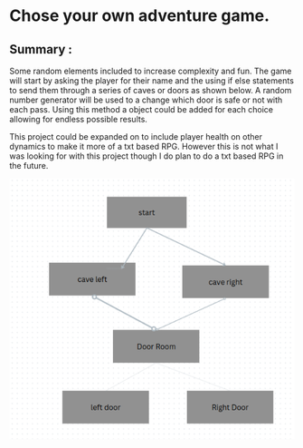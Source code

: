 # Chose your own adventure game. 

## Summary : 
Some random elements included to increase complexity
and fun. The game will start by asking the player for their name and the using if else statements to send them through
a series of caves or doors as shown below. A random number generator will be used to a change which door is safe or not 
with each pass. Using this method a object could be added for each choice allowing for endless possible results.

This project could be expanded on to include player health on other dynamics to make it more of a txt based RPG. However
this is not what I was looking for with this project though I do plan to do a txt based RPG in the future.

![Screenshot_20240217_202825.png](ReadMeResouce/Screenshot_20240217_202825.png)